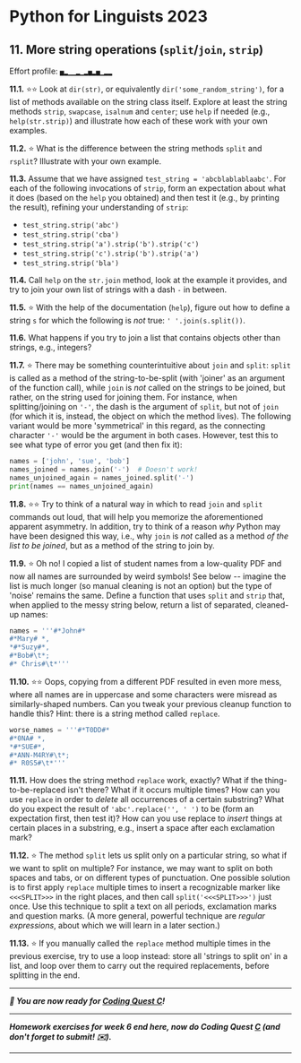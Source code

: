 # Python for Linguists 2023

## 11. More string operations (`split`/`join`, `strip`)

Effort profile: `▅▂▁▁▂▁▂▅▂▅▁▂▂` 



**11.1.** ⭐⭐ Look at `dir(str)`, or equivalently `dir('some_random_string')`, for a list of methods available on the string class itself. Explore at least the string methods `strip`, `swapcase`, `isalnum` and `center`; use `help` if needed (e.g., `help(str.strip)`) and illustrate how each of these work with your own examples.

**11.2.** ⭐ What is the difference between the string methods `split` and `rsplit`? Illustrate with your own example.

**11.3.** Assume that we have assigned `test_string = 'abcblablablaabc'`. For each of the following invocations of `strip`, form an expectation about what it does (based on the `help` you obtained) and then test it (e.g., by printing the result), refining your understanding of `strip`:
 - `test_string.strip('abc')` 
 - `test_string.strip('cba')` 
 - `test_string.strip('a').strip('b').strip('c')` 
 - `test_string.strip('c').strip('b').strip('a')` 
 - `test_string.strip('bla')`

**11.4.** Call `help` on the `str.join` method, look at the example it provides, and try to join your own list of strings with a dash `-` in between.

**11.5.** ⭐ With the help of the documentation (`help`), figure out how to define a string `s` for which the following is _not_ true: `' '.join(s.split())`. <!-- p4l -->

**11.6.** What happens if you try to join a list that contains objects other than strings, e.g., integers?

**11.7.** ⭐ There may be something counterintuitive about `join` and `split`: `split` is called as a method of the string-to-be-split (with 'joiner' as an argument of the function call), while `join` is _not_ called on the strings to be joined, but rather, on the string used for joining them. For instance, when splitting/joining on `'-'`, the dash is the argument of `split`, but not of `join` (for which it is, instead, the object on which the method lives). The following variant would be more 'symmetrical' in this regard, as the connecting character `'-'` would be the argument in both cases. However, test this to see what type of error you get (and then fix it):

```python
names = ['john', 'sue', 'bob']
names_joined = names.join('-')	# Doesn't work!
names_unjoined_again = names_joined.split('-')
print(names == names_unjoined_again)
```


**11.8.** ⭐⭐ Try to think of a natural way in which to read `join` and `split` commands out loud, that will help you memorize the aforementioned apparent asymmetry. In addition, try to think of a reason _why_ Python may have been designed this way, i.e., why `join` is _not_ called as a method _of the list to be joined_, but as a method of the string to join by.

**11.9.** ⭐ Oh no! I copied a list of student names from a low-quality PDF and now all names are surrounded by weird symbols! See below -- imagine the list is much longer (so manual cleaning is not an option) but the type of 'noise' remains the same. Define a function that uses `split` and `strip` that, when applied to the messy string below, return a list of separated, cleaned-up names:

```python
names = '''#*John#*
#*Mary# *,
*#*Suzy#*,
#*Bob#\t*;
#* Chris#\t*'''
```


**11.10.** ⭐⭐ Oops, copying from a different PDF resulted in even more mess, where all names are in uppercase and some characters were misread as similarly-shaped numbers. Can you tweak your previous cleanup function to handle this? Hint: there is a string method called `replace`.

```python
worse_names = '''#*T0DD#*
#*0NA# *,
*#*SUE#*,
#*ANN-M4RY#\t*;
#* R0S5#\t*'''
```


**11.11.** How does the string method `replace` work, exactly? What if the thing-to-be-replaced isn't there? What if it occurs multiple times? How can you use `replace` in order to _delete_ all occurrences of a certain substring? What do you expect the result of `'abc'.replace('', ' ')` to be (form an expectation first, then test it)? How can you use replace to _insert_ things at certain places in a substring, e.g., insert a space after each exclamation mark?

**11.12.** ⭐ The method `split` lets us split only on a particular string, so what if we want to split on multiple? For instance, we may want to split on both spaces and tabs, or on different types of punctuation. One possible solution is to first apply `replace` multiple times to insert a recognizable marker like `<<<SPLIT>>>` in the right places, and then call `split('<<<SPLIT>>>')` just once. Use this technique to split a text on all periods, exclamation marks and question marks. (A more general, powerful technique are _regular expressions_, about which we will learn in a later section.)


**11.13.** ⭐ If you manually called the `replace` method multiple times in the previous exercise, try to use a loop instead: store all 'strings to split on' in a list, and loop over them to carry out the required replacements, before splitting in the end. 



-----

**_🐥 You are now ready for [Coding Quest C](../quests/C_tokenization.md)!_**

-------

**_Homework exercises for week 6 end here, now do Coding Quest [C](../quests/C_tokenization.md) (and don't forget to submit! ✉️)._**

-------

